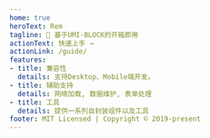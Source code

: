```yaml
---
home: true
heroText: Rem
tagline: 🐯 基于UMI-BLOCK的开箱即用
actionText: 快速上手 →
actionLink: /guide/
features:
- title: 兼容性
  details: 支持Desktop、Mobile端开发。
- title: 辅助支持
  details: 网络加载, 数据维护, 表单处理
- title: 工具
  details: 提供一系列自封装组件以及工具
footer: MIT Licensed | Copyright © 2019-present
---
```




